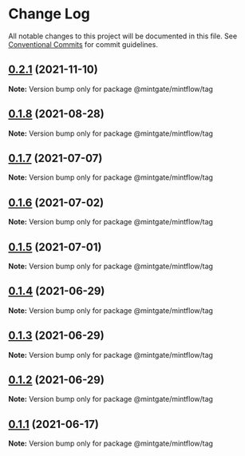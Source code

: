 # Change Log

All notable changes to this project will be documented in this file.
See [Conventional Commits](https://conventionalcommits.org) for commit guidelines.

## [0.2.1](https://github.com/vechai/vechaiui/compare/@mintgate/mintflow/tag@0.1.8...@mintgate/mintflow/tag@0.2.1) (2021-11-10)

**Note:** Version bump only for package @mintgate/mintflow/tag





## [0.1.8](https://github.com/vechai/vechaiui/compare/@mintgate/mintflow/tag@0.1.7...@mintgate/mintflow/tag@0.1.8) (2021-08-28)

**Note:** Version bump only for package @mintgate/mintflow/tag





## [0.1.7](https://github.com/vechai/vechaiui/compare/@mintgate/mintflow/tag@0.1.6...@mintgate/mintflow/tag@0.1.7) (2021-07-07)

**Note:** Version bump only for package @mintgate/mintflow/tag





## [0.1.6](https://github.com/vechai/vechaiui/compare/@mintgate/mintflow/tag@0.1.5...@mintgate/mintflow/tag@0.1.6) (2021-07-02)

**Note:** Version bump only for package @mintgate/mintflow/tag





## [0.1.5](https://github.com/vechai/vechaiui/compare/@mintgate/mintflow/tag@0.1.4...@mintgate/mintflow/tag@0.1.5) (2021-07-01)

**Note:** Version bump only for package @mintgate/mintflow/tag





## [0.1.4](https://github.com/vechai/vechaiui/compare/@mintgate/mintflow/tag@0.1.3...@mintgate/mintflow/tag@0.1.4) (2021-06-29)

**Note:** Version bump only for package @mintgate/mintflow/tag





## [0.1.3](https://github.com/vechai/vechaiui/compare/@mintgate/mintflow/tag@0.1.2...@mintgate/mintflow/tag@0.1.3) (2021-06-29)

**Note:** Version bump only for package @mintgate/mintflow/tag





## [0.1.2](https://github.com/vechai/vechaiui/compare/@mintgate/mintflow/tag@0.1.1...@mintgate/mintflow/tag@0.1.2) (2021-06-29)

**Note:** Version bump only for package @mintgate/mintflow/tag





## [0.1.1](https://github.com/vechai/vechaiui/compare/@mintgate/mintflow/tag@0.1.0...@mintgate/mintflow/tag@0.1.1) (2021-06-17)

**Note:** Version bump only for package @mintgate/mintflow/tag
